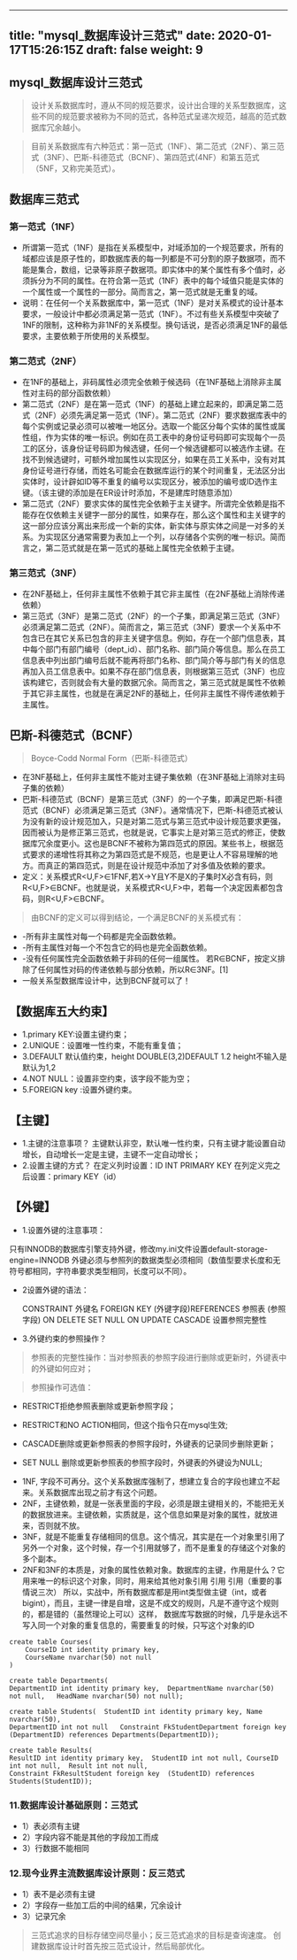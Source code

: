 
---
title: "mysql_数据库设计三范式"
date: 2020-01-17T15:26:15Z
draft: false
weight: 9
---

## mysql_数据库设计三范式


>设计关系数据库时，遵从不同的规范要求，设计出合理的关系型数据库，这些不同的规范要求被称为不同的范式，各种范式呈递次规范，越高的范式数据库冗余越小。

>目前关系数据库有六种范式：第一范式（1NF）、第二范式（2NF）、第三范式（3NF）、巴斯-科德范式（BCNF）、第四范式(4NF）和第五范式（5NF，又称完美范式）。
## 数据库三范式
### 第一范式（1NF）
+ 所谓第一范式（1NF）是指在关系模型中，对域添加的一个规范要求，所有的域都应该是原子性的，即数据库表的每一列都是不可分割的原子数据项，而不能是集合，数组，记录等非原子数据项。即实体中的某个属性有多个值时，必须拆分为不同的属性。在符合第一范式（1NF）表中的每个域值只能是实体的一个属性或一个属性的一部分。简而言之，第一范式就是无重复的域。
+ 说明：在任何一个关系数据库中，第一范式（1NF）是对关系模式的设计基本要求，一般设计中都必须满足第一范式（1NF）。不过有些关系模型中突破了1NF的限制，这种称为非1NF的关系模型。换句话说，是否必须满足1NF的最低要求，主要依赖于所使用的关系模型。
### 第二范式（2NF）
* 在1NF的基础上，非码属性必须完全依赖于候选码（在1NF基础上消除非主属性对主码的部分函数依赖）
* 第二范式（2NF）是在第一范式（1NF）的基础上建立起来的，即满足第二范式（2NF）必须先满足第一范式（1NF）。第二范式（2NF）要求数据库表中的每个实例或记录必须可以被唯一地区分。选取一个能区分每个实体的属性或属性组，作为实体的唯一标识。例如在员工表中的身份证号码即可实现每个一员工的区分，该身份证号码即为候选键，任何一个候选键都可以被选作主键。在找不到候选键时，可额外增加属性以实现区分，如果在员工关系中，没有对其身份证号进行存储，而姓名可能会在数据库运行的某个时间重复，无法区分出实体时，设计辟如ID等不重复的编号以实现区分，被添加的编号或ID选作主键。（该主键的添加是在ER设计时添加，不是建库时随意添加）
* 第二范式（2NF）要求实体的属性完全依赖于主关键字。所谓完全依赖是指不能存在仅依赖主关键字一部分的属性，如果存在，那么这个属性和主关键字的这一部分应该分离出来形成一个新的实体，新实体与原实体之间是一对多的关系。为实现区分通常需要为表加上一个列，以存储各个实例的唯一标识。简而言之，第二范式就是在第一范式的基础上属性完全依赖于主键。
### 第三范式（3NF）
* 在2NF基础上，任何非主属性不依赖于其它非主属性（在2NF基础上消除传递依赖）
* 第三范式（3NF）是第二范式（2NF）的一个子集，即满足第三范式（3NF）必须满足第二范式（2NF）。简而言之，第三范式（3NF）要求一个关系中不包含已在其它关系已包含的非主关键字信息。例如，存在一个部门信息表，其中每个部门有部门编号（dept_id）、部门名称、部门简介等信息。那么在员工信息表中列出部门编号后就不能再将部门名称、部门简介等与部门有关的信息再加入员工信息表中。如果不存在部门信息表，则根据第三范式（3NF）也应该构建它，否则就会有大量的数据冗余。简而言之，第三范式就是属性不依赖于其它非主属性，也就是在满足2NF的基础上，任何非主属性不得传递依赖于主属性。


## 巴斯-科德范式（BCNF）
> Boyce-Codd Normal Form（巴斯-科德范式）
+ 在3NF基础上，任何非主属性不能对主键子集依赖（在3NF基础上消除对主码子集的依赖）
+ 巴斯-科德范式（BCNF）是第三范式（3NF）的一个子集，即满足巴斯-科德范式（BCNF）必须满足第三范式（3NF）。通常情况下，巴斯-科德范式被认为没有新的设计规范加入，只是对第二范式与第三范式中设计规范要求更强，因而被认为是修正第三范式，也就是说，它事实上是对第三范式的修正，使数据库冗余度更小。这也是BCNF不被称为第四范式的原因。某些书上，根据范式要求的递增性将其称之为第四范式是不规范，也是更让人不容易理解的地方。而真正的第四范式，则是在设计规范中添加了对多值及依赖的要求。
+ 定义：关系模式R<U,F>∈1FNF,若X→Y且Y不是X的子集时X必含有码，则R<U,F>∈BCNF。也就是说，关系模式R<U,F>中，若每一个决定因素都包含码，则R<U,F>∈BCNF。
> 由BCNF的定义可以得到结论，一个满足BCNF的关系模式有：
* -所有非主属性对每一个码都是完全函数依赖。
* -所有主属性对每一个不包含它的码也是完全函数依赖。
* -没有任何属性完全函数依赖于非码的任何一组属性。
若R∈BCNF，按定义排除了任何属性对码的传递依赖与部分依赖，所以R∈3NF。[1] 
* 一般关系型数据库设计中，达到BCNF就可以了！


## 【数据库五大约束】

+ 1.primary KEY:设置主键约束；
+ 2.UNIQUE：设置唯一性约束，不能有重复值；
+ 3.DEFAULT 默认值约束，height DOUBLE(3,2)DEFAULT 1.2 height不输入是默认为1,2
+ 4.NOT NULL：设置非空约束，该字段不能为空；
+ 5.FOREIGN key :设置外键约束。


## 【主键】
* 1.主键的注意事项？
主键默认非空，默认唯一性约束，只有主键才能设置自动增长，自动增长一定是主键，主键不一定自动增长；
* 2.设置主键的方式？
在定义列时设置：ID INT PRIMARY KEY
在列定义完之后设置：primary KEY（id）

## 【外键】

+ 1.设置外键的注意事项：   

只有INNODB的数据库引擎支持外键，修改my.ini文件设置default-storage-engine=INNODB    外键必须与参照列的数据类型必须相同（数值型要求长度和无符号都相同，字符串要求类型相同，长度可以不同）。

+ 2设置外键的语法：

   CONSTRAINT 外键名 FOREIGN KEY (外键字段)REFERENCES 参照表 (参照字段)    ON DELETE SET NULL ON UPDATE CASCADE 设置参照完整性

+ 3.外键约束的参照操作？  

>参照表的完整性操作：当对参照表的参照字段进行删除或更新时，外键表中的外键如何应对；   

>参照操作可选值：

* RESTRICT拒绝参照表删除或更新参照字段；               

* RESTRICT和NO ACTION相同，但这个指令只在mysql生效;                

* CASCADE删除或更新参照表的参照字段时，外键表的记录同步删除更新；               

* SET NULL 删除或更新参照表的参照字段时，外键表的外键设为NULL;
      
      

+ 1NF, 字段不可再分。这个关系数据库强制了，想建立复合的字段也建立不起来。关系数据库出现之前才有这个问题。
+ 2NF，主键依赖，就是一张表里面的字段，必须是跟主键相关的，不能把无关的数据放进来。主键依赖，实质就是，这个信息如果是对象的属性，就放进来，否则就不放。
+ 3NF，就是不能重复存储相同的信息。这个情况，其实是在一个对象里引用了另外一个对象，这个时候，存一个引用就够了，而不是重复的存储这个对象的多个副本。
+ 2NF和3NF的本质是，对象的属性依赖对象。数据库的主键，作用是什么？它用来唯一的标识这个对象，同时，用来给其他对象引用 引用 引用（重要的事情说三次）
所以，实战中，所有数据库都是用int类型做主键（int，或者bigint），而且，主键一律是自增，这是不成文的规则，凡是不遵守这个规则的，都是错的（虽然理论上可以）这样，
数据库写数据的时候，几乎是永远不写入同一个对象的重复信息的，需要重复的时候，只写这个对象的ID

```
create table Courses(
	CourseID int identity primary key,
	CourseName nvarchar(50) not null
)
```

```
create table Departments( 
DepartmentID int identity primary key,	DepartmentName nvarchar(50) not null,	HeadName nvarchar(50) not null);

create table Students(	StudentID int identity primary key,	Name nvarchar(50),	
DepartmentID int not null	Constraint FkStudentDepartment foreign key (DepartmentID) references Departments(DepartmentID));

create table Results(	
ResultID int identity primary key,	StudentID int not null,	CourseID int not null,	Result int not null,
Constraint FkResultStudent foreign key  (StudentID) references Students(StudentID));
```

### 11.数据库设计基础原则：三范式
+ 1）表必须有主键
+ 2）字段内容不能是其他的字段加工而成
+ 3）行数据不能相同

### 12.现今业界主流数据库设计原则：反三范式
* 1）表不是必须有主键
* 2）字段存一些加工后的中间的结果，冗余设计
* 3）记录冗余

>三范式追求的目标存储空间尽量小；反三范式追求的目标是查询速度。
创建数据库设计时首先按三范式设计，然后局部优化。

